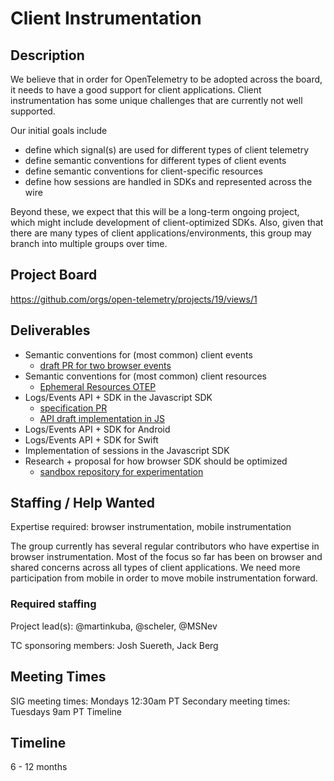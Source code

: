 # Client Instrumentation

## Description

We believe that in order for OpenTelemetry to be adopted across the board, it needs to have a good support for client applications. Client instrumentation has some unique challenges that are currently not well supported.

Our initial goals include

* define which signal(s) are used for different types of client telemetry
* define semantic conventions for different types of client events
* define semantic conventions for client-specific resources
* define how sessions are handled in SDKs and represented across the wire

Beyond these, we expect that this will be a long-term ongoing project, which might include development of client-optimized SDKs. Also, given that there are many types of client applications/environments, this group may branch into multiple groups over time.

## Project Board

https://github.com/orgs/open-telemetry/projects/19/views/1

## Deliverables

* Semantic conventions for (most common) client events
  * [draft PR for two browser events](https://github.com/martinkuba/opentelemetry-specification/pull/1)
* Semantic conventions for (most common) client resources
  * [Ephemeral Resources OTEP](https://github.com/open-telemetry/oteps/pull/208)
* Logs/Events API + SDK in the Javascript SDK
  * [specification PR](https://github.com/open-telemetry/opentelemetry-specification/pull/2676)
  * [API draft implementation in JS](https://github.com/open-telemetry/opentelemetry-js/pull/3117)
* Logs/Events API + SDK for Android
* Logs/Events API + SDK for Swift
* Implementation of sessions in the Javascript SDK
* Research + proposal for how browser SDK should be optimized
  * [sandbox repository for experimentation](https://github.com/open-telemetry/opentelemetry-sandbox-web-js)

## Staffing / Help Wanted

Expertise required: browser instrumentation, mobile instrumentation

The group currently has several regular contributors who have expertise in browser instrumentation. Most of the focus so far has been on browser and shared concerns across all types of client applications. We need more participation from mobile in order to move mobile instrumentation forward.

### Required staffing

Project lead(s): @martinkuba, @scheler, @MSNev

TC sponsoring members:
Josh Suereth, Jack Berg

## Meeting Times

SIG meeting times: Mondays 12:30am PT
Secondary meeting times: Tuesdays 9am PT
Timeline

##  Timeline
6 - 12 months

